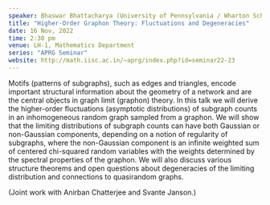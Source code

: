 ```yaml
---
speaker: Bhaswar Bhattacharya (University of Pennsylvania / Wharton School, Philadelphia, USA)
title: "Higher-Order Graphon Theory: Fluctuations and Degeneracies"
date: 16 Nov, 2022
time: 2:30 pm
venue: LH-1, Mathematics Department
series: "APRG Seminar"
website: http://math.iisc.ac.in/~aprg/index.php?id=seminar22-23
---
```


Motifs (patterns of subgraphs), such as edges and triangles, encode important structural information
about the geometry of a network and are the central objects in graph limit (graphon) theory. In this
talk we will derive the higher-order fluctuations (asymptotic distributions) of subgraph counts in
an inhomogeneous random graph sampled from a graphon. We will show that the limiting distributions
of subgraph counts can have both Gaussian or non-Gaussian components, depending on a notion of
regularity of subgraphs, where the non-Gaussian component is an infinite weighted sum of centered
chi-squared random variables with the weights determined by the spectral properties of the graphon.
We will also discuss various structure theorems and open questions about degeneracies of the limiting
distribution and connections to quasirandom graphs.

(Joint work with Anirban Chatterjee and Svante Janson.)
